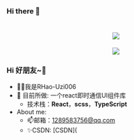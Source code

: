### Hi there 👋

<h1 align="center"> <a href="https://nanxiangscholar.github.io/" ><img src="https://readme-typing-svg.herokuapp.com?font=Fira+Code&pause=1000&color=228B22&width=435&lines=console.log(%22你好%2C%20我的好朋友
    !%22);千山万水总是情,点个关注你行不行!" /> </a> </h1>
<div align="center"><img src="https://camo.githubusercontent.com/810fafff9494605b8da8804af6bc6a38af0aaaf160ea7898b20583b9441bee76/68747470733a2f2f63646e2e6a7364656c6976722e6e65742f67682f73756e3032323553554e2f70686f746f732f696d616765732f3230323130383330303031393535362e676966"></div>

### Hi 好朋友~👋

* 🐱‍🏍我是RHao-Uzi006
* 🔨 目前所做: 一个react即时通信UI组件库
  - 技术栈：**React**，**scss**，**TypeScript**
* About me:
  - 📫邮箱：1289583756@qq.com
  - ✨CSDN: [CSDN](
<!--
**RHao-Uzi006/RHao-Uzi006** is a ✨ _special_ ✨ repository because its `README.md` (this file) appears on your GitHub profile.

Here are some ideas to get you started:

- 🔭 I’m currently working on ...
- 🌱 I’m currently learning ...
- 👯 I’m looking to collaborate on ...
- 🤔 I’m looking for help with ...
- 💬 Ask me about ...
- 📫 How to reach me: ...
- 😄 Pronouns: ...
- ⚡ Fun fact: ...
-->
